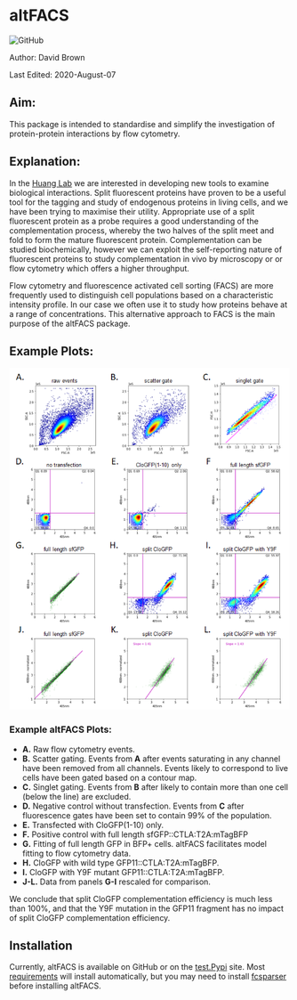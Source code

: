 # altFACS

![GitHub](https://img.shields.io/github/license/BoHuangLab/altFACS)

Author: David Brown

Last Edited: 2020-August-07

## Aim:
This package is intended to standardise and simplify the investigation of protein-protein interactions by flow cytometry.

## Explanation:
In the [Huang Lab](http://huanglab.ucsf.edu/) we are interested in developing new tools to examine biological interactions. Split fluorescent proteins have proven to be a useful tool for the tagging and study of endogenous proteins in living cells, and we have been trying to maximise their utility. Appropriate use of a split fluorescent protein as a probe requires a good understanding of the complementation process, whereby the two halves of the split meet and fold to form the mature fluorescent protein. Complementation can be studied biochemically, however we can exploit the self-reporting nature of fluorescent proteins to study complementation in vivo by microscopy or or flow cytometry which offers a higher throughput. 

Flow cytometry and fluorescence activated cell sorting (FACS) are more frequently used to distinguish cell populations based on a characteristic intensity profile. In our case we often use it to study how proteins behave at a range of concentrations. This alternative approach to FACS is the main purpose of the altFACS package.

## Example Plots:
![Example altFACS plots](https://github.com/BoHuangLab/altFACS/blob/master/images/mNG3_mCloGFP_altFACS_example.png)

### Example altFACS Plots:
- **A.** Raw flow cytometry events. 
- **B.** Scatter gating. Events from **A** after events saturating in any channel have been removed from all channels. Events likely to correspond to live cells have been gated based on a contour map.
- **C.** Singlet gating. Events from **B** after likely to contain more than one cell (below the line) are excluded.
- **D.** Negative control without transfection. Events from **C** after fluorescence gates have been set to contain 99% of the population.
- **E.** Transfected with CloGFP(1-10) only. 
- **F.** Positive control with full length sfGFP::CTLA:T2A:mTagBFP 
- **G.** Fitting of full length GFP in BFP+ cells. altFACS facilitates model fitting to flow cytometry data.
- **H.** CloGFP with wild type GFP11::CTLA:T2A:mTagBFP. 
- **I.** CloGFP with Y9F mutant GFP11::CTLA:T2A:mTagBFP. 
- **J-L.** Data from panels **G-I** rescaled for comparison. 

We conclude that split CloGFP complementation efficiency is much less than 100%, and that the Y9F mutation in the GFP11 fragment has no impact of split CloGFP complementation efficiency.

## Installation
Currently, altFACS is available on GitHub or on the [test.Pypi](https://test.pypi.org/project/altFACS/1.0.7/) site. 
Most [requirements](https://github.com/BoHuangLab/altFACS/blob/master/requirements.txt) will install automatically, but you may need to install [fcsparser](https://github.com/eyurtsev/fcsparser) before installing altFACS.






